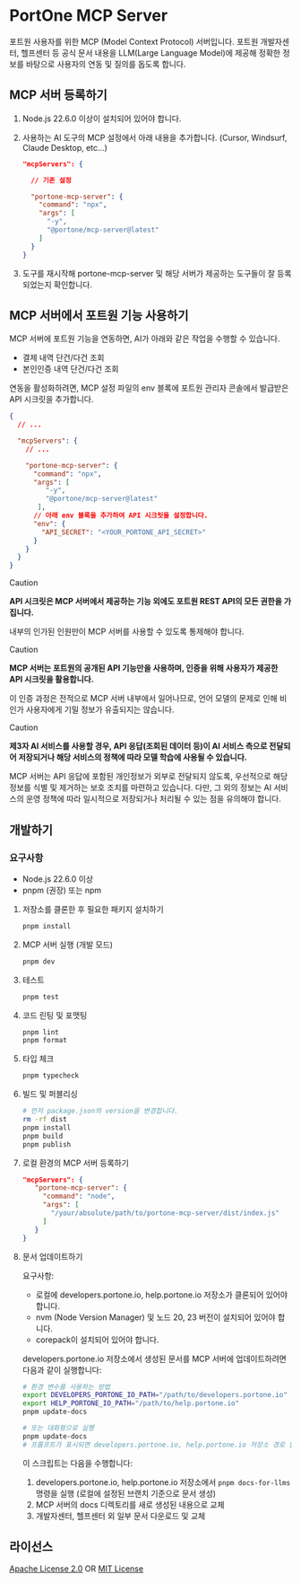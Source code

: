 # PortOne MCP Server

포트원 사용자를 위한 MCP (Model Context Protocol) 서버입니다. 포트원 개발자센터, 헬프센터 등 공식 문서 내용을 LLM(Large Language Model)에 제공해 정확한 정보를 바탕으로 사용자의 연동 및 질의를 돕도록 합니다.

## MCP 서버 등록하기

1. Node.js 22.6.0 이상이 설치되어 있어야 합니다.

1. 사용하는 AI 도구의 MCP 설정에서 아래 내용을 추가합니다. (Cursor, Windsurf, Claude Desktop, etc...)

   ```json
   "mcpServers": {

     // 기존 설정

     "portone-mcp-server": {
       "command": "npx",
       "args": [
         "-y",
         "@portone/mcp-server@latest"
       ]
     }
   }
   ```

1. 도구를 재시작해 portone-mcp-server 및 해당 서버가 제공하는 도구들이 잘 등록되었는지 확인합니다.

## MCP 서버에서 포트원 기능 사용하기

MCP 서버에 포트원 기능을 연동하면, AI가 아래와 같은 작업을 수행할 수 있습니다.

- 결제 내역 단건/다건 조회
- 본인인증 내역 단건/다건 조회

연동을 활성화하려면, MCP 설정 파일의 env 블록에 포트원 관리자 콘솔에서 발급받은 API 시크릿을 추가합니다.

```json
{
  // ...

  "mcpServers": {
    // ...

    "portone-mcp-server": {
      "command": "npx",
      "args": [
         "-y",
         "@portone/mcp-server@latest"
       ],
      // 아래 env 블록을 추가하여 API 시크릿을 설정합니다.
      "env": {
        "API_SECRET": "<YOUR_PORTONE_API_SECRET>"
      }
    }
  }
}
```

> [!CAUTION]
> **API 시크릿은 MCP 서버에서 제공하는 기능 외에도 포트원 REST API의 모든 권한을 가집니다.**
>
> 내부의 인가된 인원만이 MCP 서버를 사용할 수 있도록 통제해야 합니다.

> [!CAUTION]
> **MCP 서버는 포트원의 공개된 API 기능만을 사용하며, 인증을 위해 사용자가 제공한 API 시크릿을 활용합니다.**
>
> 이 인증 과정은 전적으로 MCP 서버 내부에서 일어나므로, 언어 모델의 문제로 인해 비인가 사용자에게 기밀 정보가 유출되지는 않습니다.

> [!CAUTION]
> **제3자 AI 서비스를 사용할 경우, API 응답(조회된 데이터 등)이 AI 서비스 측으로 전달되어 저장되거나 해당 서비스의 정책에 따라 모델 학습에 사용될 수 있습니다.**
>
> MCP 서버는 API 응답에 포함된 개인정보가 외부로 전달되지 않도록, 우선적으로 해당 정보를 식별 및 제거하는 보호 조치를 마련하고 있습니다.
> 다만, 그 외의 정보는 AI 서비스의 운영 정책에 따라 일시적으로 저장되거나 처리될 수 있는 점을 유의해야 합니다.

## 개발하기

### 요구사항

- Node.js 22.6.0 이상
- pnpm (권장) 또는 npm

1. 저장소를 클론한 후 필요한 패키지 설치하기

   ```bash
   pnpm install
   ```

1. MCP 서버 실행 (개발 모드)

   ```bash
   pnpm dev
   ```

1. 테스트

   ```bash
   pnpm test
   ```

1. 코드 린팅 및 포맷팅

   ```bash
   pnpm lint
   pnpm format
   ```

1. 타입 체크

   ```bash
   pnpm typecheck
   ```

1. 빌드 및 퍼블리싱

   ```bash
   # 먼저 package.json의 version을 변경합니다.
   rm -rf dist
   pnpm install
   pnpm build
   pnpm publish
   ```

1. 로컬 환경의 MCP 서버 등록하기

   ```json
   "mcpServers": {
      "portone-mcp-server": {
        "command": "node",
        "args": [
          "/your/absolute/path/to/portone-mcp-server/dist/index.js"
        ]
      }
   }
   ```

1. 문서 업데이트하기

   요구사항:

   - 로컬에 developers.portone.io, help.portone.io 저장소가 클론되어 있어야 합니다.
   - nvm (Node Version Manager) 및 노드 20, 23 버전이 설치되어 있어야 합니다.
   - corepack이 설치되어 있어야 합니다.

   developers.portone.io 저장소에서 생성된 문서를 MCP 서버에 업데이트하려면 다음과 같이 실행합니다:

   ```bash
   # 환경 변수를 사용하는 방법
   export DEVELOPERS_PORTONE_IO_PATH="/path/to/developers.portone.io"
   export HELP_PORTONE_IO_PATH="/path/to/help.portone.io"
   pnpm update-docs

   # 또는 대화형으로 실행
   pnpm update-docs
   # 프롬프트가 표시되면 developers.portone.io, help.portone.io 저장소 경로 입력
   ```

   이 스크립트는 다음을 수행합니다:

   1. developers.portone.io, help.portone.io 저장소에서 `pnpm docs-for-llms` 명령을 실행 (로컬에 설정된 브랜치 기준으로 문서 생성)
   2. MCP 서버의 docs 디렉토리를 새로 생성된 내용으로 교체
   3. 개발자센터, 헬프센터 외 일부 문서 다운로드 및 교체

## 라이선스

[Apache License 2.0](LICENSE-APACHE) OR [MIT License](LICENSE-MIT)
